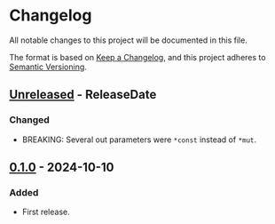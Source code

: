 # Changelog

All notable changes to this project will be documented in this file.

The format is based on [Keep a Changelog](https://keepachangelog.com/en/1.0.0/),
and this project adheres to [Semantic Versioning](https://semver.org/spec/v2.0.0.html).

<!-- next-header -->
## [Unreleased] - ReleaseDate

### Changed

* BREAKING: Several out parameters were `*const` instead of `*mut`.

## [0.1.0] - 2024-10-10

### Added

* First release.

<!-- next-url -->
[Unreleased]: https://github.com/gtker/namigator-rs/compare/namigator-sys-v0.1.0...HEAD
[0.1.0]: https://github.com/gtker/wow_messages/compare/ebbf1886522131cfdc78d13306c1d1dab3e1ec22...namigator-sys-v0.1.0
